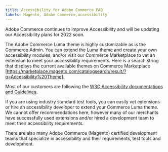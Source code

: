 ```yaml
---
title: Accessibility for Adobe Commerce FAQ
labels: Magento, Adobe Commerce,accessibility
---
```


Adobe Commerce continues to improve Accessibility and will be updating our Accessibility plans for 2022 soon.

The Adobe Commerce Luma theme is highly customizable as is the Commerce Admin.
You can extend the Luma theme and create your own accessibility modules, and/or visit our Commerce Marketplace to vet an extension to meet your accessibility requirements. Here is a search string that displays the current available themes on Commerce Marketplace [https://marketplace.magento.com/catalogsearch/result/?q=Accessibility%20Theme].

Most of our customers are following the [W3C Accessibility documentations and Guidelines](https://www.w3.org/WAI/standards-guidelines/).

If you are using industry standard test tools, you can easily vet extensions or hire an accessibility developer to extend your Commerce Luma theme.
We cannot offer recommendations here, however many of our merchants have successfully used extensions and/or hired a development team to meet their accessibility requirements.

There are also many Adobe Commerce (Magento) certified development teams that specialize in accessibility and their requirements, test tools and development.
